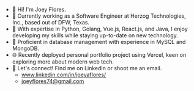 - 👋 Hi! I'm Joey Flores.
- 💼 Currently working as a Software Engineer at Herzog Technologies, Inc., based out of DFW, Texas.
- 🚀 With expertise in Python, Golang, Vue.js, React.js, and Java, I enjoy developing my skills while staying up-to-date on new technology.
- 💽 Proficient in database management with experience in MySQL and MongoDB.
- 🌐 Recently deployed personal portfolio project using Vercel, keen on exploring more about modern web tech.
- 🔗 Let's connect! Find me on LinkedIn or shoot me an email.
  - www.linkedin.com/in/joeyaflores/
  - joeyflores74@gmail.com
